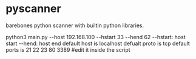 # pyscanner
barebones python scanner with builtin python libraries.



python3 main.py --host 192.168.100 --hstart 33 --hend 62
--hstart: host start --hend: host end
default host is localhost
defualt proto is tcp
default ports is 21 22 23 80 3389 #edit it inside the script

